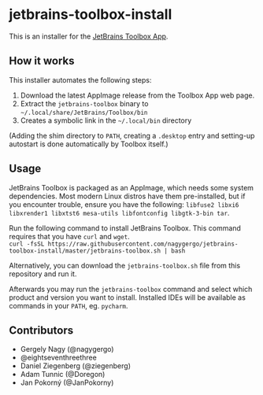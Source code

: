# jetbrains-toolbox-install

This is an installer for the [JetBrains Toolbox App](https://www.jetbrains.com/toolbox-app/).

## How it works

This installer automates the following steps:

1. Download the latest AppImage release from the Toolbox App web page.
2. Extract the `jetbrains-toolbox` binary to `~/.local/share/JetBrains/Toolbox/bin`
3. Creates a symbolic link in the `~/.local/bin` directory

(Adding the shim directory to `PATH`, creating a `.desktop` entry and setting-up autostart is done automatically by Toolbox itself.)

## Usage

JetBrains Toolbox is packaged as an AppImage, which needs some system dependencies. Most modern Linux distros have them pre-installed, but if you encounter trouble, ensure you have the following: `libfuse2 libxi6 libxrender1 libxtst6 mesa-utils libfontconfig libgtk-3-bin tar`.

Run the following command to install JetBrains Toolbox. This command requires that you have `curl` and `wget`.  
`curl -fsSL https://raw.githubusercontent.com/nagygergo/jetbrains-toolbox-install/master/jetbrains-toolbox.sh | bash`

Alternatively, you can download the `jetbrains-toolbox.sh` file from this repository and run it.

Afterwards you may run the `jetbrains-toolbox` command and select which product and version you want to install. Installed IDEs will be available as commands in your `PATH`, eg. `pycharm`.

## Contributors

 - Gergely Nagy (@nagygergo)
 - @eightseventhreethree
 - Daniel Ziegenberg (@ziegenberg)
 - Adam Tunnic (@Doregon)
 - Jan Pokorný (@JanPokorny)
